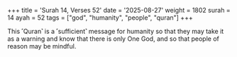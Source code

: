 +++
title = 'Surah 14, Verses 52'
date = '2025-08-27'
weight = 1802
surah = 14
ayah = 52
tags = ["god", "humanity", "people", "quran"]
+++

This ˹Quran˺ is a ˹sufficient˺ message for humanity so that they may take it as a warning and know that there is only One God, and so that people of reason may be mindful.